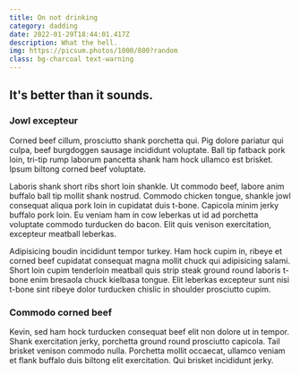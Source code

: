 ```yaml
---
title: On not drinking
category: dadding
date: 2022-01-29T18:44:01.417Z
description: What the hell.
img: https://picsum.photos/1000/800?random
class: bg-charcoal text-warning
---
```

<h2 class="display-1">It's better than it sounds.</h2>

### Jowl excepteur 

Corned beef cillum, prosciutto shank porchetta qui. Pig dolore pariatur qui culpa, beef burgdoggen sausage incididunt voluptate. Ball tip fatback pork loin, tri-tip rump laborum pancetta shank ham hock ullamco est brisket. Ipsum biltong corned beef voluptate.

Laboris shank short ribs short loin shankle. Ut commodo beef, labore anim buffalo ball tip mollit shank nostrud. Commodo chicken tongue, shankle jowl consequat aliqua pork loin in cupidatat duis t-bone. Capicola minim jerky buffalo pork loin. Eu veniam ham in cow leberkas ut id ad porchetta voluptate commodo turducken do bacon. Elit quis venison exercitation, excepteur meatball leberkas.

Adipisicing boudin incididunt tempor turkey. Ham hock cupim in, ribeye et corned beef cupidatat consequat magna mollit chuck qui adipisicing salami. Short loin cupim tenderloin meatball quis strip steak ground round laboris t-bone enim bresaola chuck kielbasa tongue. Elit leberkas excepteur sunt nisi t-bone sint ribeye dolor turducken chislic in shoulder prosciutto cupim.

### Commodo corned beef 

Kevin, sed ham hock turducken consequat beef elit non dolore ut in tempor. Shank exercitation jerky, porchetta ground round prosciutto capicola. Tail brisket venison commodo nulla. Porchetta mollit occaecat, ullamco veniam et flank buffalo duis biltong elit exercitation. Qui brisket incididunt jerky.